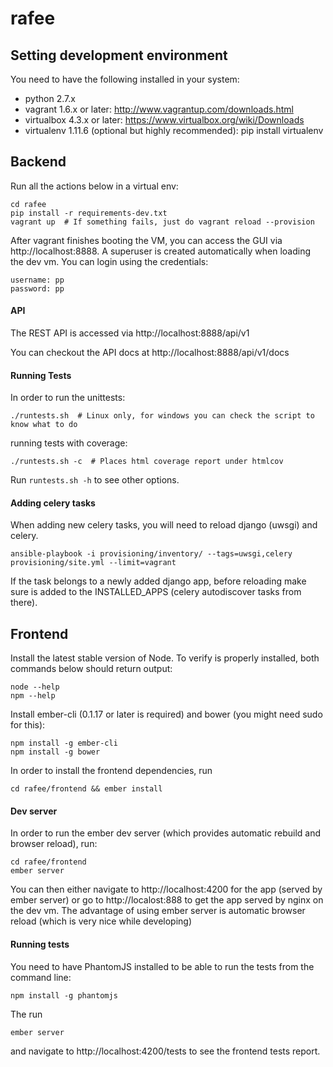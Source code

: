 rafee
=====

## Setting development environment

You need to have the following installed in your system:

- python 2.7.x
- vagrant 1.6.x or later: http://www.vagrantup.com/downloads.html
- virtualbox 4.3.x or later: https://www.virtualbox.org/wiki/Downloads
- virtualenv 1.11.6 (optional but highly recommended): pip install virtualenv


## Backend

Run all the actions below in a virtual env:

    cd rafee
    pip install -r requirements-dev.txt
    vagrant up  # If something fails, just do vagrant reload --provision

After vagrant finishes booting the VM, you can access the GUI via http://localhost:8888.
A superuser is created automatically when loading the dev vm. You can login using the credentials:

    username: pp
    password: pp

#### API

The REST API is accessed via http://localhost:8888/api/v1

You can checkout the API docs at http://localhost:8888/api/v1/docs

#### Running Tests

In order to run the unittests:

    ./runtests.sh  # Linux only, for windows you can check the script to know what to do

running tests with coverage:

    ./runtests.sh -c  # Places html coverage report under htmlcov

Run `runtests.sh -h` to see other options.

#### Adding celery tasks

When adding new celery tasks, you will need to reload django (uwsgi) and celery.

    ansible-playbook -i provisioning/inventory/ --tags=uwsgi,celery provisioning/site.yml --limit=vagrant

If the task belongs to a newly added django app, before reloading make sure is added to the INSTALLED_APPS (celery autodiscover tasks
from there).


## Frontend

Install the latest stable version of Node. To verify is properly installed, both commands below should return output:

    node --help
    npm --help

Install ember-cli (0.1.17 or later is required) and bower (you might need sudo for this):

    npm install -g ember-cli
    npm install -g bower

In order to install the frontend dependencies, run

    cd rafee/frontend && ember install

#### Dev server

In order to run the ember dev server (which provides automatic rebuild and browser reload), run:

    cd rafee/frontend
    ember server

You can then either navigate to http://localhost:4200 for the app (served by ember server) or go to http://localost:888 to get the app
served by nginx on the dev vm. The advantage of using ember server is automatic browser reload (which is very nice while
developing)

#### Running tests

You need to have PhantomJS installed to be able to run the tests from the command line:

    npm install -g phantomjs

The run

    ember server

and navigate to http://localhost:4200/tests to see the frontend tests report.
